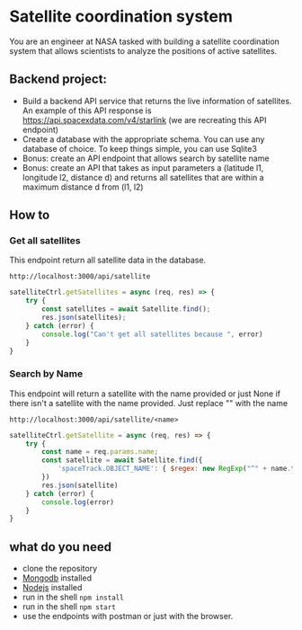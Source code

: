 # Satellite coordination system
You are an engineer at NASA tasked with building a satellite coordination system that allows scientists to analyze the positions of active satellites.

## Backend project:
* Build a backend API service that returns the live information of satellites. An example of this API response is https://api.spacexdata.com/v4/starlink (we are recreating this API endpoint)
* Create a database with the appropriate schema. You can use any database of choice. To keep things simple, you can use Sqlite3
* Bonus: create an API endpoint that allows search by satellite name
* Bonus: create an API that takes as input parameters a (latitude l1, longitude l2, distance d) and returns all satellites that are within a maximum distance d from (l1, l2)


## How to

### Get all satellites
This endpoint return all satellite data in the database.
```
http://localhost:3000/api/satellite
```
```js
satelliteCtrl.getSatellites = async (req, res) => {
    try {
        const satellites = await Satellite.find();
        res.json(satellites);
    } catch (error) {
        console.log("Can't get all satellites because ", error)
    }
}
```

### Search by Name
This endpoint will return a satellite with the name provided or just None if there isn't a satellite with the name provided.
Just replace "<name>" with the name
```
http://localhost:3000/api/satellite/<name>
```
```js
satelliteCtrl.getSatellite = async (req, res) => {
    try {
        const name = req.params.name;
        const satellite = await Satellite.find({
            'spaceTrack.OBJECT_NAME': { $regex: new RegExp("^" + name.toLowerCase(), "i")},
        })
        res.json(satellite)
    } catch (error) {
        console.log(error)
    }
}
```


## what do you need

* clone the repository
* [Mongodb](https://www.mongodb.com/) installed
* [Nodejs](https://nodejs.org/) installed
* run in the shell `npm install`
* run in the shell `npm start`
* use the endpoints with postman or just with the browser. 
